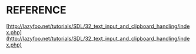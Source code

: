 # REFERENCE

[http://lazyfoo.net/tutorials/SDL/32_text_input_and_clipboard_handling/index.php](http://lazyfoo.net/tutorials/SDL/32_text_input_and_clipboard_handling/index.php)
